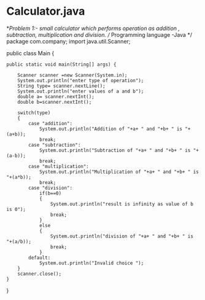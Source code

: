 # Calculator.java
**Problem 1:- small calculator which performs operation as addition , subtraction, multiplication and division.
/*
Programming language -Java
*/
package com.company;
import java.util.Scanner;

public class Main {

    public static void main(String[] args) {

        Scanner scanner =new Scanner(System.in);
        System.out.println("enter type of operation");
        String type= scanner.nextLine();
        System.out.println("enter values of a and b");
        double a= scanner.nextInt();
        double b=scanner.nextInt();

        switch(type)
        {
            case "addition":
                System.out.println("Addition of "+a+ " and "+b+ " is "+(a+b));
                break;
            case "subtraction":
                System.out.println("Subtraction of "+a+ " and "+b+ " is "+(a-b));
                break;
            case "multiplication":
                System.out.println("Multiplication of "+a+ " and "+b+ " is "+(a*b));
                break;
            case "division":
                if(b==0)
                {
                    System.out.println("result is infinity as value of b is 0");
                    break;
                }
                else
                {
                    System.out.println("division of "+a+ " and "+b+ " is "+(a/b));
                    break;
                }
            default:
                System.out.println("Invalid choice ");
        }
        scanner.close();
    }
}

